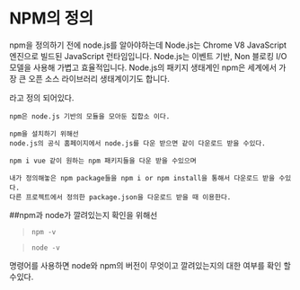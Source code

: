 <h1>NPM의 정의</h1>
    npm을 정의하기 전에 node.js를 알아야하는데
    Node.js는 Chrome V8 JavaScript 엔진으로 빌드된 JavaScript 런타임입니다. Node.js는 이벤트 기반, Non 블로킹 I/O 모델을 사용해 가볍고 효율적입니다. Node.js의 패키지 생태계인 npm은 세계에서 가장 큰 오픈 소스 라이브러리 생태계이기도 합니다.

라고 정의 되어있다.

    npm은 node.js 기반의 모듈을 모아둔 집합소 이다.

    npm을 설치하기 위해선
    node.js의 공식 홈페이지에서 node.js를 다운 받으면 같이 다운로드 받을 수있다.

    npm i vue 같이 원하는 npm 패키지들을 다운 받을 수있으며

    내가 정의해놓은 npm package들을 npm i or npm install을 통해서 다운로드 받을 수있다.
    다른 프로젝트에서 정의한 package.json을 다운로드 받을 때 이용한다.


##npm과 node가 깔려있는지 확인을 위해선
>```npm -v```

>```node -v```

명령어를 사용하면 node와 npm의 버전이 무엇이고 깔려있는지의 대한 여부를 확인 할 수있다.
